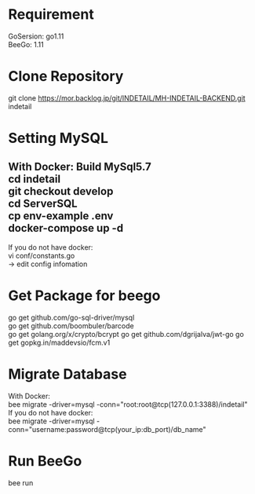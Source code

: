 # Requirement
GoSersion: go1.11 <br>
BeeGo: 1.11

# Clone Repository
git clone https://mor.backlog.jp/git/INDETAIL/MH-INDETAIL-BACKEND.git indetail <br>
# Setting MySQL
With Docker: Build MySql5.7 <br>
cd indetail <br>
git checkout develop <br>
cd ServerSQL <br>
cp env-example .env <br>
docker-compose up -d <br>
---
If you do not have docker: <br>
vi conf/constants.go <br>
-> edit config infomation
# Get Package for beego
go get github.com/go-sql-driver/mysql <br>
go get github.com/boombuler/barcode <br>
go get golang.org/x/crypto/bcrypt
go get github.com/dgrijalva/jwt-go
go get gopkg.in/maddevsio/fcm.v1
# Migrate Database
With Docker: <br>
bee migrate -driver=mysql -conn="root:root@tcp(127.0.0.1:3388)/indetail" <br>
If you do not have docker: <br>
bee migrate -driver=mysql -conn="username:password@tcp(your_ip:db_port)/db_name"
# Run BeeGo
bee run